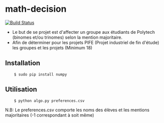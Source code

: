 # math-decision

[![Build Status](https://travis-ci.org/kevinhassan/maths-dec.svg?branch=master)](https://travis-ci.org/kevinhassan/maths-dec)

* Le but de se projet est d'affecter un groupe aux étudiants de Polytech (binomes et/ou trinomes) selon la mention majoritaire. 
* Afin de déterminer pour les projets PIFE (Projet industriel de fin d'étude) les groupes et les projets (Minimum 18) 

## Installation 

```shell
	$ sudo pip install numpy
```

## Utilisation 

```shell
	$ python algo.py preferences.csv

```

N.B: Le preferences.csv comporte les noms des élèves et les mentions majoritaires (-1 correspondant à soit même)



